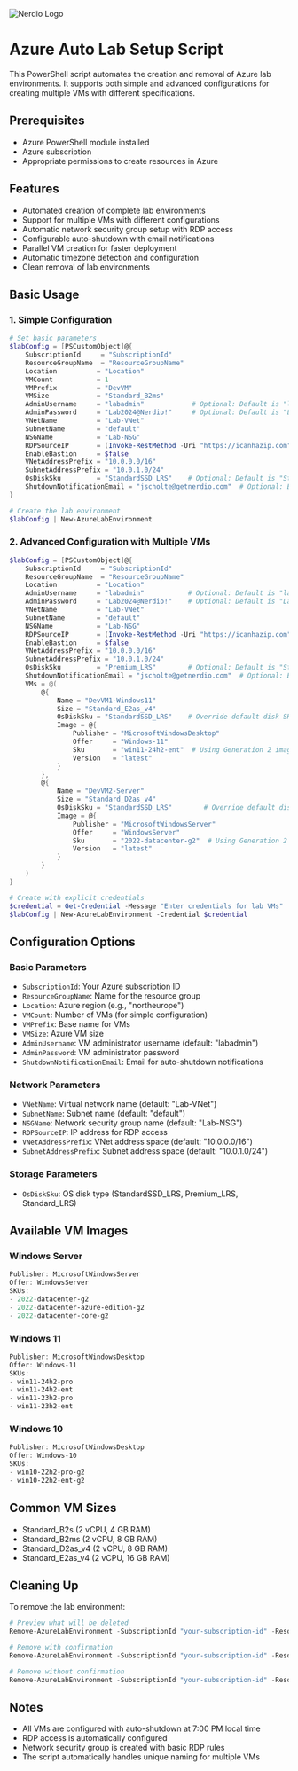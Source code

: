 ![Nerdio Logo](https://github.com/Get-Nerdio/NMM-SE/assets/52416805/5c8dd05e-84a7-49f9-8218-64412fdaffaf)

# Azure Auto Lab Setup Script

This PowerShell script automates the creation and removal of Azure lab environments. It supports both simple and advanced configurations for creating multiple VMs with different specifications.

## Prerequisites

- Azure PowerShell module installed
- Azure subscription
- Appropriate permissions to create resources in Azure

## Features

- Automated creation of complete lab environments
- Support for multiple VMs with different configurations
- Automatic network security group setup with RDP access
- Configurable auto-shutdown with email notifications
- Parallel VM creation for faster deployment
- Automatic timezone detection and configuration
- Clean removal of lab environments

## Basic Usage

### 1. Simple Configuration

```powershell
# Set basic parameters
$labConfig = [PSCustomObject]@{
    SubscriptionId     = "SubscriptionId"
    ResourceGroupName  = "ResourceGroupName"
    Location          = "Location"
    VMCount           = 1
    VMPrefix          = "DevVM"
    VMSize            = "Standard_B2ms"
    AdminUsername     = "labadmin"            # Optional: Default is "labadmin"
    AdminPassword     = "Lab2024@Nerdio!"     # Optional: Default is "LabP@ssw0rd123!"
    VNetName          = "Lab-VNet"
    SubnetName        = "default"
    NSGName           = "Lab-NSG"
    RDPSourceIP       = (Invoke-RestMethod -Uri "https://icanhazip.com").Trim()
    EnableBastion     = $false
    VNetAddressPrefix = "10.0.0.0/16"
    SubnetAddressPrefix = "10.0.1.0/24"
    OsDiskSku         = "StandardSSD_LRS"    # Optional: Default is "StandardSSD_LRS"
    ShutdownNotificationEmail = "jscholte@getnerdio.com"  # Optional: Email for shutdown notifications
}

# Create the lab environment
$labConfig | New-AzureLabEnvironment
```

### 2. Advanced Configuration with Multiple VMs

```powershell
$labConfig = [PSCustomObject]@{
    SubscriptionId     = "SubscriptionId"
    ResourceGroupName  = "ResourceGroupName"
    Location          = "Location"
    AdminUsername     = "labadmin"           # Optional: Default is "labadmin"
    AdminPassword     = "Lab2024@Nerdio!"    # Optional: Default is "LabP@ssw0rd123!"
    VNetName          = "Lab-VNet"
    SubnetName        = "default"
    NSGName           = "Lab-NSG"
    RDPSourceIP       = (Invoke-RestMethod -Uri "https://icanhazip.com").Trim()
    EnableBastion     = $false
    VNetAddressPrefix = "10.0.0.0/16"
    SubnetAddressPrefix = "10.0.1.0/24"
    OsDiskSku         = "Premium_LRS"        # Optional: Default is "StandardSSD_LRS"
    ShutdownNotificationEmail = "jscholte@getnerdio.com"  # Optional: Email for shutdown notifications
    VMs = @(
        @{
            Name = "DevVM1-Windows11"
            Size = "Standard_E2as_v4"
            OsDiskSku = "StandardSSD_LRS"    # Override default disk SKU for this VM
            Image = @{
                Publisher = "MicrosoftWindowsDesktop"
                Offer     = "Windows-11"
                Sku       = "win11-24h2-ent"  # Using Generation 2 image
                Version   = "latest"
            }
        },
        @{
            Name = "DevVM2-Server"
            Size = "Standard_D2as_v4"
            OsDiskSku = "StandardSSD_LRS"        # Override default disk SKU for this VM
            Image = @{
                Publisher = "MicrosoftWindowsServer"
                Offer     = "WindowsServer"
                Sku       = "2022-datacenter-g2"  # Using Generation 2 image
                Version   = "latest"
            }
        }
    )
}

# Create with explicit credentials
$credential = Get-Credential -Message "Enter credentials for lab VMs"
$labConfig | New-AzureLabEnvironment -Credential $credential
```

## Configuration Options

### Basic Parameters
- `SubscriptionId`: Your Azure subscription ID
- `ResourceGroupName`: Name for the resource group
- `Location`: Azure region (e.g., "northeurope")
- `VMCount`: Number of VMs (for simple configuration)
- `VMPrefix`: Base name for VMs
- `VMSize`: Azure VM size
- `AdminUsername`: VM administrator username (default: "labadmin")
- `AdminPassword`: VM administrator password
- `ShutdownNotificationEmail`: Email for auto-shutdown notifications

### Network Parameters
- `VNetName`: Virtual network name (default: "Lab-VNet")
- `SubnetName`: Subnet name (default: "default")
- `NSGName`: Network security group name (default: "Lab-NSG")
- `RDPSourceIP`: IP address for RDP access
- `VNetAddressPrefix`: VNet address space (default: "10.0.0.0/16")
- `SubnetAddressPrefix`: Subnet address space (default: "10.0.1.0/24")

### Storage Parameters
- `OsDiskSku`: OS disk type (StandardSSD_LRS, Premium_LRS, Standard_LRS)

## Available VM Images

### Windows Server
```powershell
Publisher: MicrosoftWindowsServer
Offer: WindowsServer
SKUs:
- 2022-datacenter-g2
- 2022-datacenter-azure-edition-g2
- 2022-datacenter-core-g2
```

### Windows 11
```powershell
Publisher: MicrosoftWindowsDesktop
Offer: Windows-11
SKUs:
- win11-24h2-pro
- win11-24h2-ent
- win11-23h2-pro
- win11-23h2-ent
```

### Windows 10
```powershell
Publisher: MicrosoftWindowsDesktop
Offer: Windows-10
SKUs:
- win10-22h2-pro-g2
- win10-22h2-ent-g2
```

## Common VM Sizes
- Standard_B2s (2 vCPU, 4 GB RAM)
- Standard_B2ms (2 vCPU, 8 GB RAM)
- Standard_D2as_v4 (2 vCPU, 8 GB RAM)
- Standard_E2as_v4 (2 vCPU, 16 GB RAM)

## Cleaning Up

To remove the lab environment:

```powershell
# Preview what will be deleted
Remove-AzureLabEnvironment -SubscriptionId "your-subscription-id" -ResourceGroupName "YourLabRG" -WhatIf

# Remove with confirmation
Remove-AzureLabEnvironment -SubscriptionId "your-subscription-id" -ResourceGroupName "YourLabRG"

# Remove without confirmation
Remove-AzureLabEnvironment -SubscriptionId "your-subscription-id" -ResourceGroupName "YourLabRG" -Confirm:$false
```

## Notes
- All VMs are configured with auto-shutdown at 7:00 PM local time
- RDP access is automatically configured
- Network security group is created with basic RDP rules
- The script automatically handles unique naming for multiple VMs
